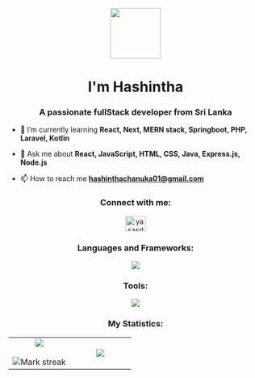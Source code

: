 <p align="center" ><img  src = "https://github.com/7oSkaaa/7oSkaaa/blob/main/Images/about_me.gif?raw=true" width = 100px></p>
<h1 align="center">I'm Hashintha</h1>
<h3 align="center">A passionate fullStack developer from Sri Lanka</h3>

- 🌱 I’m currently learning **React, Next, MERN stack, Springboot, PHP, Laravel, Kotlin**

- 💬 Ask me about **React, JavaScript, HTML, CSS, Java, Express.js, Node.js**

- 📫 How to reach me **hashinthachanuka01@gmail.com**

<h3 align="center">Connect with me:</h3>
<p align="center">
    <a href="https://www.linkedin.com/in/hashintha-chanuka-b405ba336" target="blank"><img align="center" src="https://raw.githubusercontent.com/rahuldkjain/github-profile-readme-generator/master/src/images/icons/Social/linked-in-alt.svg" alt="yasasdev" height="30" width="40" /></a>
</p>

<h3 align="center">Languages and Frameworks:</h3>
<p align="center"> <a href="https://skillicons.dev">
    <img src="https://skillicons.dev/icons?i=html,css,javascript,nodejs,mongodb,java,php,react,next,spring,kotlin,laravel" />
  </a> </p>

<h3 align="center">Tools:</h3>
<p align="center"> <a href="https://skillicons.dev">
    <img src="https://skillicons.dev/icons?i=mysql,postman,git,github" />
  </a> </p>



<h3 align="center">My Statistics:</h3>
<p align="center">
<table align="center">
<tr border="none">
<td width="50%" align="center">
  
  <img  align="center"  src="https://github-readme-stats.vercel.app/api?username=Hashintha01Chanuka&theme=dark&show_icons=true&count_private=true" />
  <br></br>
  <img  title="🔥 Get streak stats for your profile at git.io/streak-stats" alt="Mark streak" src="https://github-readme-streak-stats.herokuapp.com/?user=Hashintha01Chanuka&theme=dark&hide_border=false" /> 
</td>
<td width="50%" align="center">

  <img  align="center"  src="https://github-readme-stats.anuraghazra1.vercel.app/api/top-langs/?username=Hashintha01Chanuka&theme=dark&hide_border=false&no-bg=true&no-frame=true&langs_count=10"/>
  
  </td>
</tr>
</table>
